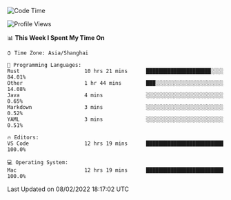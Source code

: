 <!--START_SECTION:waka-->
![Code Time](http://img.shields.io/badge/Code%20Time-978%20hrs%2030%20mins-blue)

![Profile Views](http://img.shields.io/badge/Profile%20Views-47-blue)

📊 **This Week I Spent My Time On** 

```text
⌚︎ Time Zone: Asia/Shanghai

💬 Programming Languages: 
Rust                     10 hrs 21 mins      █████████████████████░░░░   84.01% 
Other                    1 hr 44 mins        ███░░░░░░░░░░░░░░░░░░░░░░   14.08% 
Java                     4 mins              ░░░░░░░░░░░░░░░░░░░░░░░░░   0.65% 
Markdown                 3 mins              ░░░░░░░░░░░░░░░░░░░░░░░░░   0.52% 
YAML                     3 mins              ░░░░░░░░░░░░░░░░░░░░░░░░░   0.51%

🔥 Editors: 
VS Code                  12 hrs 19 mins      █████████████████████████   100.0%

💻 Operating System: 
Mac                      12 hrs 19 mins      █████████████████████████   100.0%

```


 Last Updated on 08/02/2022 18:17:02 UTC
<!--END_SECTION:waka-->

